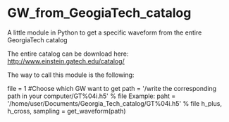 # GW_from_GeogiaTech_catalog
A little module in Python to get a specific waveform from the entire GeorgiaTech catalog

The entire catalog can be download here:
http://www.einstein.gatech.edu/catalog/

The way to call this module is the following:

file = 1 #Choose which GW want to get
path = '/write the corresponding path in your computer/GT%04i.h5' % file
       Example: paht = '/home/user/Documents/Georgia_Tech_catalog/GT%04i.h5' % file
h_plus, h_cross, sampling = get_waveform(path)
